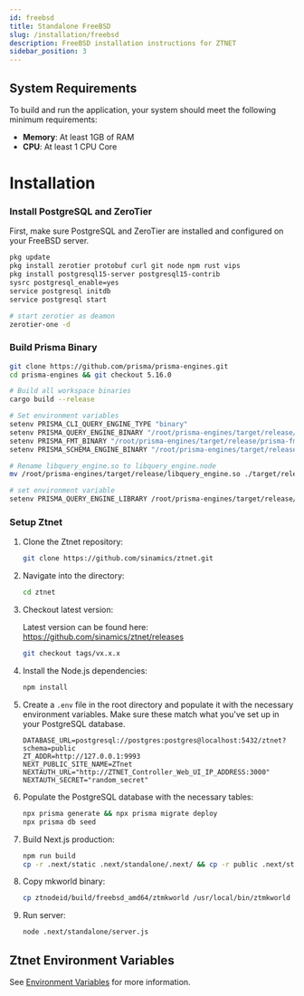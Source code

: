 ```yaml
---
id: freebsd
title: Standalone FreeBSD
slug: /installation/freebsd
description: FreeBSD installation instructions for ZTNET
sidebar_position: 3
---
```


## System Requirements

To build and run the application, your system should meet the following minimum requirements:

- **Memory**: At least 1GB of RAM
- **CPU**: At least 1 CPU Core

# Installation

### Install PostgreSQL and ZeroTier
First, make sure PostgreSQL and ZeroTier are installed and configured on your FreeBSD server.
```bash
pkg update
pkg install zerotier protobuf curl git node npm rust vips
pkg install postgresql15-server postgresql15-contrib
sysrc postgresql_enable=yes
service postgresql initdb
service postgresql start

# start zerotier as deamon
zerotier-one -d
```

### Build Prisma Binary
```bash
git clone https://github.com/prisma/prisma-engines.git
cd prisma-engines && git checkout 5.16.0

# Build all workspace binaries
cargo build --release

# Set environment variables
setenv PRISMA_CLI_QUERY_ENGINE_TYPE "binary"
setenv PRISMA_QUERY_ENGINE_BINARY "/root/prisma-engines/target/release/query-engine"
setenv PRISMA_FMT_BINARY "/root/prisma-engines/target/release/prisma-fmt"
setenv PRISMA_SCHEMA_ENGINE_BINARY "/root/prisma-engines/target/release/schema-engine"

# Rename libquery_engine.so to libquery_engine.node
mv /root/prisma-engines/target/release/libquery_engine.so ./target/release/libquery_engine.node

# set environment variable
setenv PRISMA_QUERY_ENGINE_LIBRARY /root/prisma-engines/target/release/libquery_engine.node
```


### Setup Ztnet

1. Clone the Ztnet repository:

    ```bash
    git clone https://github.com/sinamics/ztnet.git
    ```

2. Navigate into the directory:
    ```bash
    cd ztnet
    ```

3. Checkout latest version:
    
    Latest version can be found here: https://github.com/sinamics/ztnet/releases

    ```bash
    git checkout tags/vx.x.x
    ```

4. Install the Node.js dependencies:
    ```bash
    npm install
    ```

5. Create a `.env` file in the root directory and populate it with the necessary environment variables. Make sure these match what you've set up in your PostgreSQL database.
    ```
    DATABASE_URL=postgresql://postgres:postgres@localhost:5432/ztnet?schema=public
    ZT_ADDR=http://127.0.0.1:9993
    NEXT_PUBLIC_SITE_NAME=ZTnet
    NEXTAUTH_URL="http://ZTNET_Controller_Web_UI_IP_ADDRESS:3000"
    NEXTAUTH_SECRET="random_secret"
    ```

6. Populate the PostgreSQL database with the necessary tables:
    ```bash
    npx prisma generate && npx prisma migrate deploy
    npx prisma db seed
    ```

7. Build Next.js production:
    ```bash
    npm run build
    cp -r .next/static .next/standalone/.next/ && cp -r public .next/standalone/
    ```

8. Copy mkworld binary:
    ```bash
    cp ztnodeid/build/freebsd_amd64/ztmkworld /usr/local/bin/ztmkworld
    ```
9. Run server:
    ```bash
    node .next/standalone/server.js
    ```

## Ztnet Environment Variables
See [Environment Variables](/installation/options#environment-variables) for more information.
